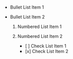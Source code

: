 *   Bullet List Item 1

*   Bullet List Item 2

    1.  Numbered List Item 1

    2.  Numbered List Item 2

        *   \[ ] Check List Item 1
        *   \[x] Check List Item 2
